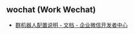 ## wochat (Work Wechat)

- [群机器人配置说明 - 文档 - 企业微信开发者中心](https://developer.work.weixin.qq.com/document/path/91770) 
